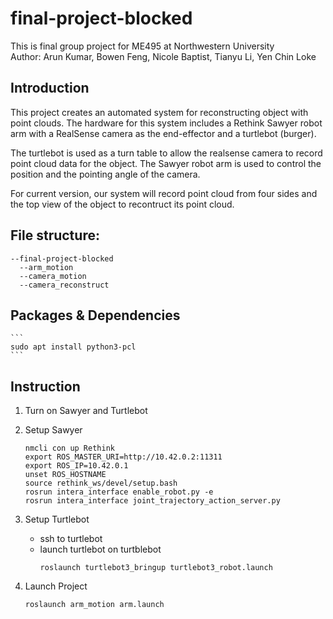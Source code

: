# final-project-blocked
This is final group project for ME495 at Northwestern University  
Author: Arun Kumar, Bowen Feng, Nicole Baptist, Tianyu Li, Yen Chin Loke

## Introduction
This project creates an automated system for reconstructing object with point clouds. The hardware for this system includes a Rethink Sawyer robot arm with a RealSense camera as the end-effector and a turtlebot (burger).

The turtlebot is used as a turn table to allow the realsense camera to record point cloud data for the object. The Sawyer robot arm is used to control the position and the pointing angle of the camera. 

For current version, our system will record point cloud from four sides and the top view of the object to recontruct its point cloud.  

## File structure:
```
--final-project-blocked
  --arm_motion
  --camera_motion
  --camera_reconstruct
```
## Packages & Dependencies

    ```
    sudo apt install python3-pcl
    ```

## Instruction
1. Turn on Sawyer and Turtlebot
2. Setup Sawyer 
    ```
    nmcli con up Rethink
    export ROS_MASTER_URI=http://10.42.0.2:11311
    export ROS_IP=10.42.0.1
    unset ROS_HOSTNAME
    source rethink_ws/devel/setup.bash
    rosrun intera_interface enable_robot.py -e
    rosrun intera_interface joint_trajectory_action_server.py
    ```
3. Setup Turtlebot
    - ssh to turtlebot
    - launch turtlebot on turtblebot
        ```
        roslaunch turtlebot3_bringup turtlebot3_robot.launch
        ```

4. Launch Project
    ```
    roslaunch arm_motion arm.launch
    ```


    
